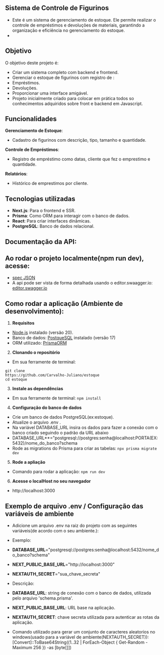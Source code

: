 ## Sistema de Controle de Figurinos

- Este é um sistema de gerenciamento de estoque. Ele permite realizar o controle de empréstimos e devoluções de materiais, garantindo a organização e eficiência no gerenciamento do estoque.
- 
## Objetivo

O objetivo deste projeto é:

- Criar um sistema completo com backend e frontend.
- Gerenciar o estoque de figurinos com registro de :
- Empréstimos.
- Devoluções.
- Proporcionar uma interface amigável.
- Projeto inicialmente criado para colocar em prática todos so conhecimentos adquiridos sobre front e backend em Javascript.

## Funcionalidades

**Gerenciamento de Estoque**:

- Cadastro de figurinos com descrição, tipo, tamanho e quantidade.

**Controle de Empréstimos**:

- Registro de empréstimo como datas, cliente que fez o emprestimo e quantidade.

**Relatórios**:

- Histórico de emprestimos por cliente.

## Tecnologias utilizadas

- **Next.js**: Para o frontend e SSR.
- **Prisma**: Como ORM para interagir com o banco de dados.
- **React**: Para criar interfaces dinâmicas.
- **PostgreSQL**: Banco de dados relacional.

## Documentação da API:

## Ao rodar o projeto localmente(npm run dev), acesse:

- [spec JSON](http://localhost:3000/api/docs)
- A api pode ser vista de forma detalhada usando o editor.swaagger.io: [editor.swagger.io](https://editor.swagger.io/)

## Como rodar a aplicação (Ambiente de desenvolvimento):

1. **Requisitos**

- [Node.js](https://nodejs.org/pt) instalado (versão 20).
- Banco de dados: [PostqueSQL](https://www.postgresql.org/) instalado (versão 17)
- ORM utilizado: [PrismaORM](https://www.prisma.io/)

2. **Clonando o repositório**

- Em sua ferramente de terminal:

```
git clone
https://github.com/Carvalho-Juliano/estoque
cd estoque
```

3. **Instale as dependências**

- Em sua ferramente de terminal:
````npm install````

4. **Configuração do banco de dados**

- Crie um banco de dados PostgreSQL(ex:estoque).
- Atualize o arquivo .env .
- Na variável DATABASE_URL insira os dados para fazer a conexão com o banco criado seguindo o padrão da URL abaixo
- DATABASE_URL**="postgresql://postgres:senha@localhost:PORTA(EX:5432)/nome_do_banco?schema
- Rode as migrations do Prisma para criar as tabelas: ````npx prisma migrate dev````

5. **Rode a apliação**

- Comando para rodar a aplicação: ````npm run dev````
 
6. **Acesse o localHost no seu navegador**

- http://localhost:3000

## Exemplo de arquivo .env / Configuração das variáveis de ambiente

- Adicione um arquivo .env na raiz do projeto com as seguintes variáveis(de acordo com o seu ambiente.):

- Exemplo:
- **DATABASE_URL**="postgresql://postgres:senha@localhost:5432/nome_do_banco?schema"
- **NEXT_PUBLIC_BASE_URL**="http://localhost:3000"
- **NEXTAUTH_SECRET**="sua_chave_secreta"

- Descrição:
- **DATABASE_URL**: string de conexão com o banco de dados, utilizada pelo arquivo 'schema.prisma'.
- **NEXT_PUBLIC_BASE_URL**: URL base na aplicação.
- **NEXTAUTH_SECRET**: chave secreta utilizada para autenticar as rotas da aplicação.

- Comando utilizado para gerar um conjunto de caracteres aleatorios no windows(usado para a variável de ambiente(NEXTAUTH_SECRET)):
  [Convert]::ToBase64String((1..32 | ForEach-Object { Get-Random -Maximum 256 }) -as [byte[]])
